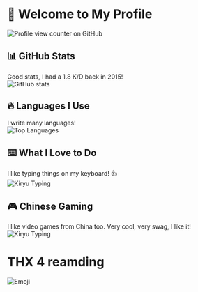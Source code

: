 # 👋 Welcome to My Profile

![Profile view counter on GitHub](https://komarev.com/ghpvc/?username=Dansnts)

## 📊 GitHub Stats

Good stats, I had a 1.8 K/D back in 2015!  
![GitHub stats](https://github-readme-stats.vercel.app/api?username=Dansnts&show_icons=true&theme=radical)

## 🔥 Languages I Use

I write many languages!  
![Top Languages](https://github-readme-stats.vercel.app/api/top-langs/?username=Dansnts&layout=compact&theme=radical)

## ⌨️  What I Love to Do

I like typing things on my keyboard! 👍  
![Kiryu Typing](https://c.tenor.com/gxGrBVDTqXMAAAAd/tenor.gif)

## 🎮 Chinese Gaming

I like video games from China too. Very cool, very swag, I like it!  
![Kiryu Typing](https://c.tenor.com/kBxZ0Etje2gAAAAC/tenor.gif)


# THX 4 reamding
![Emoji](https://external-content.duckduckgo.com/iu/?u=https%3A%2F%2Fclipartcraft.com%2Fimages%2Femoji-transparent-thumbs-up-3.png&f=1&nofb=1&ipt=551d9c27655e9b64b04c26f947cb0e32e89f0f29d8f0a45eb211b1a0a9aaee01&ipo=images)
